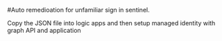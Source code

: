 #Auto remedioation for unfamiliar sign in sentinel. 

Copy the JSON file into logic apps and then setup managed identity with graph API and application
